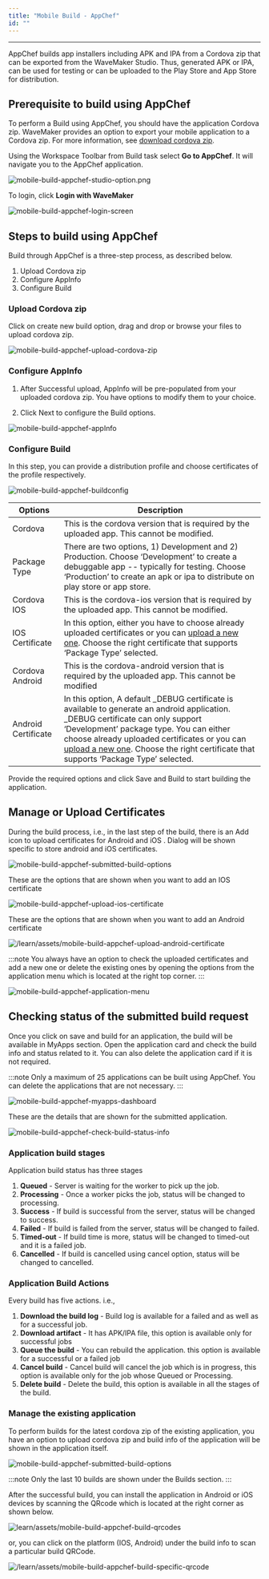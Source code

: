 ```yaml
---
title: "Mobile Build - AppChef"
id: ""
---
```

---

AppChef builds app installers including APK and IPA from a Cordova zip that can be exported from the WaveMaker Studio. Thus, generated APK or IPA, can be used for testing or can be uploaded to the Play Store and App Store for distribution. 

## Prerequisite to build using AppChef

To perform a Build using AppChef, you should have the application Cordova zip.
WaveMaker provides an option to export your mobile application to a Cordova zip. For more information, see [download cordova zip](https://www.wavemaker.com/learn/hybrid-mobile/mobile-build-manual#how-to-export-cordova-zip).

Using the Workspace Toolbar from Build task select **Go to AppChef**. It will navigate you to the AppChef application.

![mobile-build-appchef-studio-option.png](/learn/assets/mobile-build-appchef-studio-option.png)

To login, click **Login with WaveMaker**

![mobile-build-appchef-login-screen](/learn/assets/mobile-build-appchef-login-screen.png)

## Steps to build using AppChef

Build through AppChef is a three-step process, as described below.
1. Upload Cordova zip
2. Configure AppInfo
3. Configure Build

### Upload Cordova zip

Click on create new build option, drag and drop or browse your files to upload cordova zip.

![mobile-build-appchef-upload-cordova-zip](/learn/assets/mobile-build-appchef-upload-cordova-zip.png)

### Configure AppInfo

1. After Successful upload, AppInfo will be pre-populated from your uploaded cordova zip. You have options to modify them to your choice.

2. Click Next to configure the Build options.

![mobile-build-appchef-appInfo](/learn/assets/mobile-build-appchef-appInfo.png)

### Configure Build

In this step, you can provide a distribution profile and choose certificates of the profile respectively.

![mobile-build-appchef-buildconfig](/learn/assets/mobile-build-appchef-buildconfig.png)

| Options | Description |
|---|---|
|Cordova | This is the cordova version that is required by the uploaded app. This cannot be modified.|
|Package Type | There are two options, 1) Development and 2) Production. Choose ‘Development’ to create a debuggable app -- typically for testing. Choose ‘Production’ to create an apk or ipa to distribute on play store or app store.|
|Cordova IOS | This is the cordova-ios version that is required by the uploaded app. This cannot be modified.|
|IOS Certificate | In this option, either you have to choose already uploaded certificates or you can [upload a new one](#manage-or-upload-certificates). Choose the right certificate that supports ‘Package Type’ selected.|
|Cordova Android | This is the cordova-android version that is required by the uploaded app. This cannot be modified|
|Android Certificate | In this option, A default  _DEBUG certificate is available to generate an android application. _DEBUG certificate can only support ‘Development’ package type. You can either choose already uploaded certificates or you can [upload a new one](#manage-or-upload-certificates). Choose the right certificate that supports ‘Package Type’ selected.|

Provide the required options and click Save and Build to start building the application.

## Manage or Upload Certificates

During the build process, i.e., in the last step of the build, there is an Add icon to upload certificates for Android and iOS . Dialog will be shown specific to store android and iOS certificates.

![mobile-build-appchef-submitted-build-options](/learn/assets/mobile-build-appchef-submitted-build-options.png)

These are the options that are shown when you want to add an IOS certificate

![mobile-build-appchef-upload-ios-certificate](/learn/assets/mobile-build-appchef-upload-ios-certificate.png)

These are the options that are shown when you want to add an Android certificate

![/learn/assets/mobile-build-appchef-upload-android-certificate](/learn/assets/mobile-build-appchef-upload-android-certificate.png)


:::note
You always have an option to check the uploaded certificates and add a new one or delete the existing ones by opening the options from the application menu which is located at the right top corner.
:::
 
![mobile-build-appchef-application-menu](/learn/assets/mobile-build-appchef-application-menu.png)


## Checking status of the submitted build request

Once you click on save and build for an application, the build will be available in MyApps section. Open the application card and check the build info and status related to it. You can also delete the application card if it is not required.

:::note
Only a maximum of 25 applications can be built using AppChef. You can delete the applications that are not necessary.
:::

![mobile-build-appchef-myapps-dashboard](/learn/assets/mobile-build-appchef-myapps-dashboard.png)

These are the details that are shown for the submitted application.

![mobile-build-appchef-check-build-status-info](/learn/assets/mobile-build-appchef-check-build-status-info.png)

### Application build stages

Application build status has three stages

1. **Queued** -  Server is waiting for the worker to pick up the job.
2. **Processing** - Once a worker picks the job, status will be changed to processing.
3. **Success** - If build is successful from the server, status will be changed to success.
4. **Failed** - If build is failed from the server, status will be changed to failed.
5. **Timed-out** - If build time is more, status will be changed to timed-out and it is a failed job.
6. **Cancelled** - If build is cancelled using cancel option, status will be changed to cancelled.

### Application Build Actions
Every build has five actions. i.e.,

1. **Download the build log** - Build log is available for a failed and as well as for a successful job.
2. **Download artifact** - It has APK/IPA file, this option is available only for successful jobs
3. **Queue the build** - You can rebuild the application. this option is available for a successful or a failed job
4. **Cancel build** - Cancel build will cancel the job which is in progress, this option is available only for the job whose Queued or Processing.
5. **Delete build** - Delete the build, this option is available in all the stages of the build.

### Manage the existing application

To perform builds for the latest cordova zip of the existing application, you have an option to upload cordova zip and build info of the application will be shown in the application itself.

![mobile-build-appchef-submitted-build-options](/learn/assets/mobile-build-appchef-submitted-build-options.png)

:::note
Only the last 10 builds are shown under the Builds section.
:::

After the successful build, you can install the application in Android or iOS devices by scanning the QRcode which is located at the right corner as shown below.

![learn/assets/mobile-build-appchef-build-qrcodes](/learn/assets/mobile-build-appchef-build-qrcodes.png)

or, you can click on the platform (IOS, Android) under the build info to scan a particular build QRCode.

![/learn/assets/mobile-build-appchef-build-specific-qrcode](/learn/assets/mobile-build-appchef-build-specific-qrcode.png)



